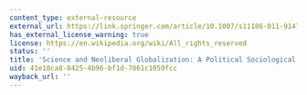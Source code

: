 ```yaml
---
content_type: external-resource
external_url: https://link.springer.com/article/10.1007/s11186-011-9147-3
has_external_license_warning: true
license: https://en.wikipedia.org/wiki/All_rights_reserved
status: ''
title: 'Science and Neoliberal Globalization: A Political Sociological Approach'
uid: 41e10ca8-8425-4b96-bf1d-7861c1059fcc
wayback_url: ''
---
```


